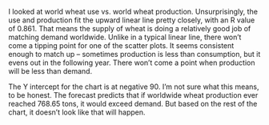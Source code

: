 


I looked at world wheat use vs. world wheat production. Unsurprisingly, the use and production fit the upward linear line pretty closely, with an R value of 0.861. That means the supply of wheat is doing a relatively good job of matching demand worldwide. Unlike in a typical linear line, there won’t come a tipping point for one of the scatter plots. It seems consistent enough to match up – sometimes production is less than consumption, but it evens out in the following year. There won’t come a point when production will be less than demand. 

The Y intercept for the chart is at negative 90. I’m not sure what this means, to be honest. The forecast predicts that if worldwide wheat production ever reached 768.65 tons, it would exceed demand. But based on the rest of the chart, it doesn’t look like that will happen. 
